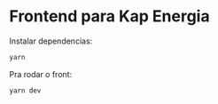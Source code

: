 # Frontend para Kap Energia

Instalar dependencias:
```bash
yarn
```

Pra rodar o front:

```bash
yarn dev
```
